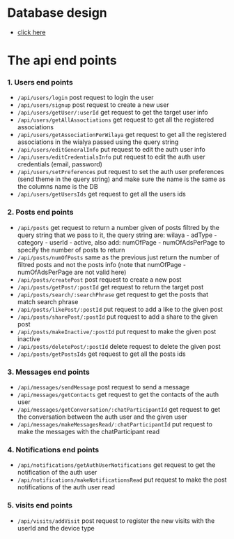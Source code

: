 # **Database design**

- [click here](https://dbdiagram.io/d/60fdb24428da596eb54c79e1)

# **The api end points**

### 1. Users end points

- `/api/users/login` post request to login the user
- `/api/users/signup` post request to create a new user
- `/api/users/getUser/:userId` get request to get the target user info
- `/api/users/getAllAssoctiations` get request to get all the registered associations
- `/api/users/getAssociationPerWilaya` get request to get all the registered associations in the wialya passed using the query string
- `/api/users/editGeneralInfo` put request to edit the auth user info
- `/api/users/editCredentialsInfo` put request to edit the auth user credentials (email, password)
- `/api/users/setPreferences` put request to set the auth user preferences (send theme in the query string) and make sure the name is the same as the columns name is the DB
- `/api/users/getUsersIds` get request to get all the users ids

### 2. Posts end points

- `/api/posts` get request to return a number given of posts filtred by the query string that we pass to it, the query string are: wilaya - adType - category - userId - active, also add: numOfPage - numOfAdsPerPage to specify the number of posts to return
- `/api/posts/numOfPosts` same as the previous just return the number of filtred posts and not the posts info (note that numOfPage - numOfAdsPerPage are not valid here)
- `/api/posts/createPost` post request to create a new post
- `/api/posts/getPost/:postId` get request to return the target post
- `/api/posts/search/:searchPhrase` get request to get the posts that match search phrase
- `/api/posts/likePost/:postId` put request to add a like to the given post
- `/api/posts/sharePost/:postId` put request to add a share to the given post
- `/api/posts/makeInactive/:postId` put request to make the given post inactive
- `/api/posts/deletePost/:postId` delete request to delete the given post
- `/api/posts/getPostsIds` get request to get all the posts ids

### 3. Messages end points

- `/api/messages/sendMessage` post request to send a message
- `/api/messages/getContacts` get request to get the contacts of the auth user
- `/api/messages/getConversation/:chatParticipantId` get request to get the conversation between the auth user and the given user
- `/api/messages/makeMessagesRead/:chatParticipantId` put request to make the messages with the chatParticipant read

### 4. Notifications end points

- `/api/notifications/getAuthUserNotifications` get request to get the notification of the auth user
- `/api/notifications/makeNotificationsRead` put request to make the post notifications of the auth user read

### 5. visits end points

- `/api/visits/addVisit` post request to register the new visits with the userId and the device type
